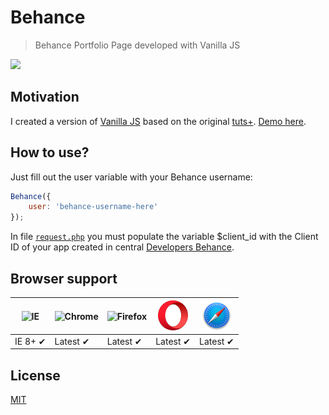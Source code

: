 # Behance
> Behance Portfolio Page developed with Vanilla JS

![](https://raw.github.com/pinceladasdaweb/behance/master/screenshot.png)

## Motivation

I created a version of [Vanilla JS](http://vanilla-js.com/) based on the original [tuts+](http://webdesign.tutsplus.com/tutorials/how-to-use-the-behance-api-to-build-a-custom-portfolio-web-page--cms-20884). [Demo here](http://www.pinceladasdaweb.com.br/blog/uploads/behance/).

## How to use?

Just fill out the user variable with your Behance username:

```javascript
Behance({
    user: 'behance-username-here'
});
```
In file [`request.php`](request.php) you must populate the variable $client_id with the Client ID of your app created in central [Developers Behance](https://www.behance.net/dev/apps).

## Browser support

![IE](https://raw.githubusercontent.com/alrra/browser-logos/master/internet-explorer/internet-explorer_48x48.png) | ![Chrome](https://raw.githubusercontent.com/alrra/browser-logos/master/chrome/chrome_48x48.png) | ![Firefox](https://raw.githubusercontent.com/alrra/browser-logos/master/firefox/firefox_48x48.png) | ![Opera](https://raw.githubusercontent.com/alrra/browser-logos/master/opera/opera_48x48.png) | ![Safari](https://raw.githubusercontent.com/alrra/browser-logos/master/safari/safari_48x48.png)
--- | --- | --- | --- | --- |
IE 8+ ✔ | Latest ✔ | Latest ✔ | Latest ✔ | Latest ✔ |

## License

[MIT](LICENSE)